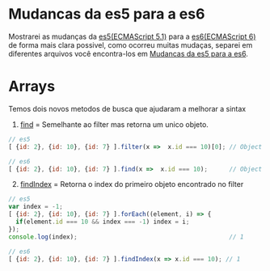 
# Mudancas da es5 para a es6

Mostrarei as mudanças da [es5(ECMAScript 5.1)](http://www.ecma-international.org/ecma-262/5.1/) para a [es6(ECMAScript 6)](http://www.ecma-international.org/ecma-262/6.0/) de forma mais clara possivel, como ocorreu muitas mudaças, separei em diferentes arquivos você encontra-los em [Mudancas da es5 para a es6](https://github.com/codermarcos/javascript/frontend-weekly/tree/master/mudancas-da-es5-para-a-es6/).

Arrays
=
Temos dois novos metodos de busca que ajudaram a melhorar a sintax
1. [find](http://www.ecma-international.org/ecma-262/6.0/#sec-array.prototype.find) = Semelhante ao filter mas retorna um unico objeto.
```javascript
// es5
[ {id: 2}, {id: 10}, {id: 7} ].filter(x =>  x.id === 10)[0]; // Object { id: 10 }

// es6
[ {id: 2}, {id: 10}, {id: 7} ].find(x =>  x.id === 10);      // Object { id: 10 }
```

2. [findIndex](http://www.ecma-international.org/ecma-262/6.0/#sec-array.prototype.findindex) = Retorna o index do primeiro objeto encontrado no filter 
```javascript
// es5
var index = -1;
[ {id: 2}, {id: 10}, {id: 7} ].forEach((element, i) => { 
  if(element.id === 10 && index === -1) index = i; 
});
console.log(index);                                          // 1

// es6
[ {id: 2}, {id: 10}, {id: 7} ].findIndex(x => x.id === 10); // 1
```